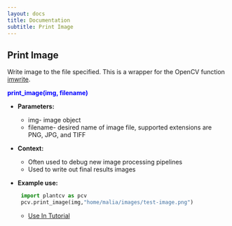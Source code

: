 ```yaml
---
layout: docs
title: Documentation
subtitle: Print Image
---
```


## Print Image

Write image to the file specified. This is a wrapper for the OpenCV function [imwrite](http://docs.opencv.org/modules/highgui/doc/reading_and_writing_images_and_video.html).

<font color='blue'>**print_image(img, filename)**</font> 
    
- **Parameters:**  
  - img- image object  
  - filename- desired name of image file, supported extensions are PNG, JPG, and TIFF

- **Context:**  
  - Often used to debug new image processing pipelines  
  - Used to write out final results images  

- **Example use:**  
  
   ```python
    import plantcv as pcv      
    pcv.print_image(img,"home/malia/images/test-image.png")
  ```
  
   - [Use In Tutorial]()  

   

